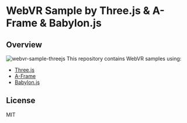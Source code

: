 # WebVR Sample by Three.js & A-Frame & Babylon.js
## Overview
![webvr-sample-threejs](https://user-images.githubusercontent.com/9309605/110988839-67937100-83b4-11eb-8d64-28e5fbf097f2.png)
This repository contains WebVR samples using:
- [Three.js](https://threejs.org/)
- [A-Frame](https://aframe.io/)
- [Babylon.js](https://www.babylonjs.com/)

## License
MIT